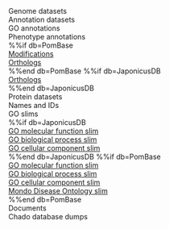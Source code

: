 <div class="left-menu-part left-menu-item"><a routerLink="/downloads/genome-datasets">Genome datasets</a></div>
<div class="left-menu-part left-menu-item"><span>Annotation datasets</span></div>
<div class="left-menu-part left-sub-menu-item"><a routerLink="/downloads/go-annotations">GO annotations</a></div>
<div class="left-menu-part left-sub-menu-item"><a routerLink="/downloads/phenotype-annotations">Phenotype annotations</a></div>
%%if db=PomBase
<div class="left-menu-part left-sub-menu-item"><a href="/latest_release/protein_features/protein_modifications.tsv">Modifications</a></div>
<div class="left-menu-part left-sub-menu-item"><a href="/latest_release/curated_orthologs/">Orthologs</a></div>
%%end db=PomBase
%%if db=JaponicusDB
<div class="left-menu-part left-sub-menu-item"><a href="${base_url}/data/orthologs/">Orthologs</a></div>
%%end db=JaponicusDB
<div class="left-menu-part left-menu-item"><a routerLink="/downloads/protein-datasets">Protein datasets</a></div>
<div class="left-menu-part left-menu-item"><a routerLink="/downloads/names-and-identifiers">Names and IDs</a></div>
<div class="left-menu-part left-menu-item"><span>GO slims</span></div>
%%if db=JaponicusDB
<div class="left-menu-part left-sub-menu-item"><a href="${base_url}/data/releases/latest/misc/mf_goslim_${species}_ids_and_names.tsv">GO molecular function slim</a></div>
<div class="left-menu-part left-sub-menu-item"><a href="${base_url}/data/releases/latest/misc/bp_goslim_${species}_ids_and_names.tsv">GO biological process slim</a></div>
<div class="left-menu-part left-sub-menu-item"><a href="${base_url}/data/releases/latest/misc/cc_goslim_${species}_ids_and_names.tsv">GO cellular component slim</a></div>
%%end db=JaponicusDB
%%if db=PomBase
<div class="left-menu-part left-sub-menu-item"><a href="/latest_release/gene_ontology/bp_go_slim_terms.tsv">GO molecular function slim</a></div>
<div class="left-menu-part left-sub-menu-item"><a href="/latest_release/gene_ontology/mf_go_slim_terms.tsv">GO biological process slim</a></div>
<div class="left-menu-part left-sub-menu-item"><a href="/latest_release/gene_ontology/cc_go_slim_terms.tsv">GO cellular component slim</a></div>
<div class="left-menu-part left-menu-item"><a href="/latest_release/human_disease_annotation/pombe_mondo_disease_slim_terms.tsv">Mondo Disease Ontology slim</a></div>
%%end db=PomBase
<div class="left-menu-part left-menu-item"><a routerLink="/documents">Documents</a></div>
<div class="left-menu-part left-menu-item"><a routerLink="/downloads/chado-database-dumps">Chado database dumps</a></div>
